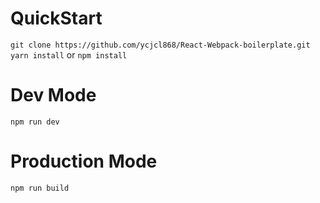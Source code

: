 # QuickStart
`git clone https://github.com/ycjcl868/React-Webpack-boilerplate.git`
`yarn install` or `npm install`

# Dev Mode
`npm run dev`

# Production Mode
`npm run build`